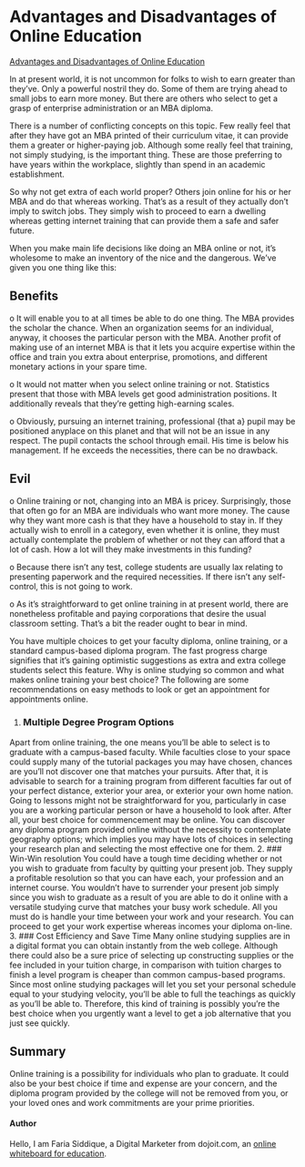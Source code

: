# Advantages and Disadvantages of Online Education

[Advantages and Disadvantages of Online Education](https://blogger.googleusercontent.com/img/a/AVvXsEheTpIjVOTrqxlVOqzKd41Lk31jVydfnovJGudFxaIEQUePE6miqF8aFtcECBdB2HacEJOPYOe0IAQTd4ySb3pbUj-DRRQvPzKmL-gN-yATQgeXALp9yyy-9sq2VAGWXi9LONC1A2Cp8j17IATbVnwknOXcfwo0YrG1NPqgjQcITGzL9hERnfQx5dyA=w640-h428)

In at present world, it is not uncommon for folks to wish to earn greater than they’ve. Only a powerful nostril they do. Some of them are trying ahead to small jobs to earn more money. But there are others who select to get a grasp of enterprise administration or an MBA diploma.

There is a number of conflicting concepts on this topic. Few really feel that after they have got an MBA printed of their curriculum vitae, it can provide them a greater or higher-paying job. Although some really feel that training, not simply studying, is the important thing. These are those preferring to have years within the workplace, slightly than spend in an academic establishment.

So why not get extra of each world proper? Others join online for his or her MBA and do that whereas working. That’s as a result of they actually don’t imply to switch jobs. They simply wish to proceed to earn a dwelling whereas getting internet training that can provide them a safe and safer future.

When you make main life decisions like doing an MBA online or not, it’s wholesome to make an inventory of the nice and the dangerous. We’ve given you one thing like this:

## Benefits
o It will enable you to at all times be able to do one thing. The MBA provides the scholar the chance. When an organization seems for an individual, anyway, it chooses the particular person with the MBA. Another profit of making use of an internet MBA is that it lets you acquire expertise within the office and train you extra about enterprise, promotions, and different monetary actions in your spare time.

o It would not matter when you select online training or not. Statistics present that those with MBA levels get good administration positions. It additionally reveals that they’re getting high-earning scales.

o Obviously, pursuing an internet training, professional {that a} pupil may be positioned anyplace on this planet and that will not be an issue in any respect. The pupil contacts the school through email. His time is below his management. If he exceeds the necessities, there can be no drawback.
## Evil
o Online training or not, changing into an MBA is pricey. Surprisingly, those that often go for an MBA are individuals who want more money. The cause why they want more cash is that they have a household to stay in. If they actually wish to enroll in a category, even whether it is online, they must actually contemplate the problem of whether or not they can afford that a lot of cash. How a lot will they make investments in this funding?

o Because there isn’t any test, college students are usually lax relating to presenting paperwork and the required necessities. If there isn’t any self-control, this is not going to work.

o As it’s straightforward to get online training in at present world, there are nonetheless profitable and paying corporations that desire the usual classroom setting. That’s a bit the reader ought to bear in mind.

You have multiple choices to get your faculty diploma, online training, or a standard campus-based diploma program. The fast progress charge signifies that it’s gaining optimistic suggestions as extra and extra college students select this feature. Why is online studying so common and what makes online training your best choice? The following are some recommendations on easy methods to look or get an appointment for appointments online.
1. ### Multiple Degree Program Options
Apart from online training, the one means you’ll be able to select is to graduate with a campus-based faculty. While faculties close to your space could supply many of the tutorial packages you may have chosen, chances are you’ll not discover one that matches your pursuits. After that, it is advisable to search for a training program from different faculties far out of your perfect distance, exterior your area, or exterior your own home nation. Going to lessons might not be straightforward for you, particularly in case you are a working particular person or have a household to look after. After all, your best choice for commencement may be online. You can discover any diploma program provided online without the necessity to contemplate geography options; which implies you may have lots of choices in selecting your research plan and selecting the most effective one for them.
2. ### Win-Win resolution
You could have a tough time deciding whether or not you wish to graduate from faculty by quitting your present job. They supply a profitable resolution so that you can have each, your profession and an internet course. You wouldn’t have to surrender your present job simply since you wish to graduate as a result of you are able to do it online with a versatile studying curve that matches your busy work schedule. All you must do is handle your time between your work and your research. You can proceed to get your work expertise whereas incomes your diploma on-line.
3. ### Cost Efficiency and Save Time
Many online studying supplies are in a digital format you can obtain instantly from the web college. Although there could also be a sure price of selecting up constructing supplies or the fee included in your tuition charge, in comparison with tuition charges to finish a level program is cheaper than common campus-based programs. Since most online studying packages will let you set your personal schedule equal to your studying velocity, you’ll be able to full the teachings as quickly as you’ll be able to. Therefore, this kind of training is possibly you’re the best choice when you urgently want a level to get a job alternative that you just see quickly.
## Summary
Online training is a possibility for individuals who plan to graduate. It could also be your best choice if time and expense are your concern, and the diploma program provided by the college will not be removed from you, or your loved ones and work commitments are your prime priorities.


#### Author
Hello, I am Faria Siddique, a Digital Marketer from dojoit.com, an [online whiteboard for education](https://www.dojoit.com/online-whiteboard-for-education).
